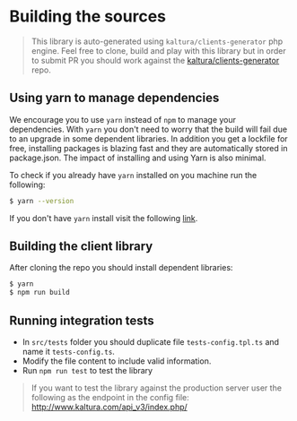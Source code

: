 # Building the sources
> This library is auto-generated using `kaltura/clients-generator` php engine. Feel free to clone, build and play with this library but in order to submit PR you should work against the [kaltura/clients-generator](https://github.com/kaltura/clients-generator) repo. 

## Using yarn to manage dependencies
We encourage you to use `yarn` instead of `npm` to manage your dependencies. With `yarn` you don't need to worry that the build will fail due to an upgrade in some dependent libraries. In addition you get a lockfile for free, installing packages is blazing fast and they are automatically stored in package.json. The impact of installing and using Yarn is also minimal. 


To check if you already have `yarn` installed on you machine run the following:
```bash
$ yarn --version
```
If you don't have `yarn` install visit the following [link](https://yarnpkg.com/en/docs/install). 

## Building the client library
After cloning the repo you should install dependent libraries:
```bash
$ yarn
$ npm run build
```

## Running integration tests
- In `src/tests` folder you should duplicate file `tests-config.tpl.ts` and name it `tests-config.ts`.
- Modify the file content to include valid information.
- Run `npm run test` to test the library

> If you want to test the library against the production server user the following as the endpoint in the config file: http://www.kaltura.com/api_v3/index.php/
